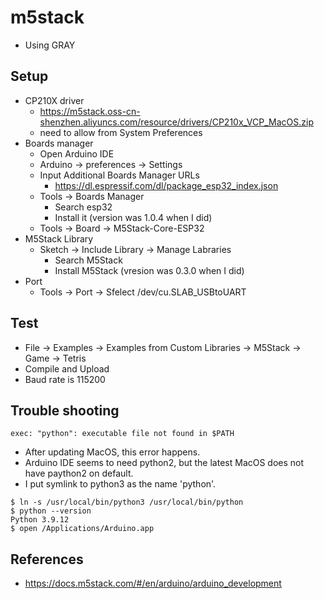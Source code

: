 # m5stack

- Using GRAY

## Setup

- CP210X driver
  - https://m5stack.oss-cn-shenzhen.aliyuncs.com/resource/drivers/CP210x_VCP_MacOS.zip
  - need to allow from System Preferences
- Boards manager
  - Open Arduino IDE
  - Arduino -> preferences -> Settings
  - Input Additional Boards Manager URLs
    - https://dl.espressif.com/dl/package_esp32_index.json
  - Tools -> Boards Manager
    - Search esp32
    - Install it (version was 1.0.4 when I did)
  - Tools -> Board -> M5Stack-Core-ESP32
- M5Stack Library
  - Sketch -> Include Library -> Manage Labraries
    - Search M5Stack
    - Install M5Stack (vresion was 0.3.0 when I did)
- Port
  - Tools -> Port -> Sfelect /dev/cu.SLAB_USBtoUART

## Test

- File -> Examples -> Examples from Custom Libraries -> M5Stack -> Game -> Tetris
- Compile and Upload
- Baud rate is 115200

## Trouble shooting

```
exec: "python": executable file not found in $PATH
```

- After updating MacOS, this error happens.
- Arduino IDE seems to need python2, but the latest MacOS does not have paython2 on default.
- I put symlink to python3 as the name 'python'.

```
$ ln -s /usr/local/bin/python3 /usr/local/bin/python
$ python --version
Python 3.9.12
$ open /Applications/Arduino.app
```

## References

- https://docs.m5stack.com/#/en/arduino/arduino_development
